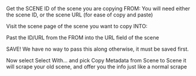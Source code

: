 Get the SCENE ID of the scene you are copying FROM:
You will need either the scene ID, or the scene URL (for ease of copy and paste)

Visit the scene page of the scene you want to copy INTO:

Past the ID/URL from the FROM into the URL field of the scene

SAVE!  We have no way to pass this along otherwise, it must be saved first.

Now select Select With... and pick Copy Metadata from Scene to Scene
it will scrape your old scene, and offer you the info just like a normal scrape

